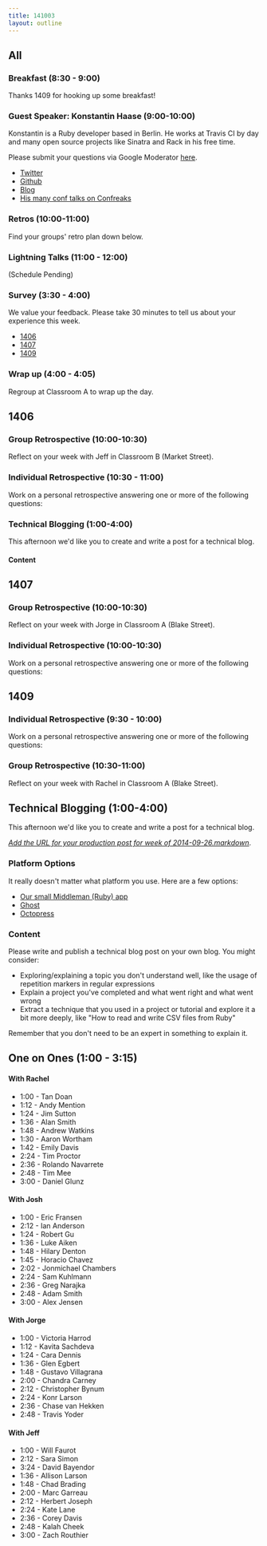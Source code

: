 ```yaml
---
title: 141003
layout: outline
---
```


## All

### Breakfast (8:30 - 9:00)

Thanks 1409 for hooking up some breakfast!

### Guest Speaker: Konstantin Haase (9:00-10:00)

Konstantin is a Ruby developer based in Berlin. He works at Travis CI
by day and many open source projects like Sinatra and Rack in his free time.

Please submit your questions via Google Moderator [here](https://www.google.com/moderator/#15/e=21373c&t=21373c.40).

* [Twitter](https://twitter.com/konstantinhaase)
* [Github](https://github.com/rkh)
* [Blog](http://rkh.im/)
* [His many conf talks on Confreaks](http://www.confreaks.com/presenters/408-konstantin-haase)

### Retros (10:00-11:00)

Find your groups' retro plan down below.

### Lightning Talks (11:00 - 12:00)

(Schedule Pending)

### Survey (3:30 - 4:00)

We value your feedback. Please take 30 minutes to tell us about your experience this week.

* [1406]()
* [1407]()
* [1409]()

### Wrap up (4:00 - 4:05)

Regroup at Classroom A to wrap up the day.

## 1406

### Group Retrospective (10:00-10:30)

Reflect on your week with Jeff in Classroom B (Market Street).

### Individual Retrospective (10:30 - 11:00)

Work on a personal retrospective answering one or more of the following questions:

### Technical Blogging (1:00-4:00)

This afternoon we'd like you to create and write a post for a technical blog.

#### Content

## 1407

### Group Retrospective (10:00-10:30)

Reflect on your week with Jorge in Classroom A (Blake Street).

### Individual Retrospective (10:00-10:30)

Work on a personal retrospective answering one or more of the following questions:

## 1409

### Individual Retrospective (9:30 - 10:00)

Work on a personal retrospective answering one or more of the following questions:

### Group Retrospective (10:30-11:00)

Reflect on your week with Rachel in Classroom A (Blake Street).

## Technical Blogging (1:00-4:00)

This afternoon we'd like you to create and write a post for a technical blog.

*[Add the URL for your production post for week of 2014-09-26.markdown](https://github.com/turingschool/ruby-submissions/blob/master/blogging/2014-09-26.markdown)*.

### Platform Options

It really doesn't matter what platform you use. Here are a few options:

* [Our small Middleman (Ruby) app](https://github.com/turingschool/student-blog)
* [Ghost](https://ghost.org/)
* [Octopress](http://octopress.org/)

### Content

Please write and publish a technical blog post on your own
blog. You might consider:

* Exploring/explaining a topic you don't understand well, like the usage of
repetition markers in regular expressions
* Explain a project you've completed and what went right and what went wrong
* Extract a technique that you used in a project or tutorial and explore it a
bit more deeply, like "How to read and write CSV files from Ruby"

Remember that you don't need to be an expert in something to explain it.

## One on Ones (1:00 - 3:15)

#### With Rachel

* 1:00 - Tan Doan
* 1:12 - Andy Mention
* 1:24 - Jim Sutton
* 1:36 - Alan Smith
* 1:48 - Andrew Watkins
* 1:30 - Aaron Wortham
* 1:42 - Emily Davis
* 2:24 - Tim Proctor
* 2:36 - Rolando Navarrete
* 2:48 - Tim Mee
* 3:00 - Daniel Glunz

#### With Josh

* 1:00 - Eric Fransen
* 2:12 - Ian Anderson
* 1:24 - Robert Gu
* 1:36 - Luke Aiken
* 1:48 - Hilary Denton
* 1:45 - Horacio Chavez
* 2:02 - Jonmichael Chambers
* 2:24 - Sam Kuhlmann
* 2:36 - Greg Narajka
* 2:48 - Adam Smith
* 3:00 - Alex Jensen

#### With Jorge

* 1:00 - Victoria Harrod
* 1:12 - Kavita Sachdeva
* 1:24 - Cara Dennis
* 1:36 - Glen Egbert
* 1:48 - Gustavo Villagrana
* 2:00 - Chandra Carney
* 2:12 - Christopher Bynum
* 2:24 - Konr Larson
* 2:36 - Chase van Hekken
* 2:48 - Travis Yoder

#### With Jeff

* 1:00 - Will Faurot
* 2:12 - Sara Simon
* 3:24 - David Bayendor
* 1:36 - Allison Larson
* 1:48 - Chad Brading
* 2:00 - Marc Garreau
* 2:12 - Herbert Joseph
* 2:24 - Kate Lane
* 2:36 - Corey Davis
* 2:48 - Kalah Cheek
* 3:00 - Zach Routhier
